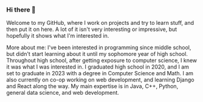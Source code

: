 ### Hi there 👋

Welcome to my GitHub, where I work on projects and try to learn stuff, and then put it on here. A lot of it isn't very interesting or impressive, but hopefully it shows what I'm interested in.

More about me: I've been interested in programming since middle school, but didn't start learning about it until my sophomore year of high school. Throughout high school, after getting exposure to computer science, I knew it was what I was interested in. I graduated high school in 2020, and I am set to graduate in 2023 with a degree in Computer Science and Math. I am also currently on co-op working on web development, and learning Django and React along the way. My main expertise is in Java, C++, Python, general data science, and web development.
